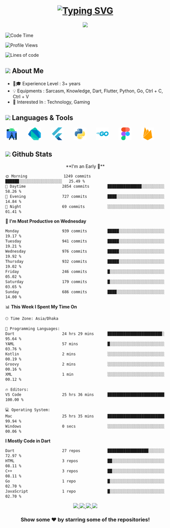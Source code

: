 
<h1 align="center">
<a href="https://github.com/hungryemon"><img src="https://readme-typing-svg.demolab.com?font=Georgia&weight=800&pause=1000&size=33&width=500&color=5B85CC&lines=Hi+%2C+I'm+Md+Shahed+Uddin+Emon" alt="Typing SVG"></a>
</h1>  
<p align="center">
<a href="https://github.com/hungryemon"><img src="https://readme-typing-svg.herokuapp.com?lines=Flutter+Developer;Dart%20|%20Flutter%20|%20Go;Always%20learning%20new%20things&center=true&width=500&height=50"></a>
</p>

<!--START_SECTION:waka-chip-->
![Code Time](http://img.shields.io/badge/Code%20Time-481%20hrs%2053%20mins-blue)

![Profile Views](http://img.shields.io/badge/Profile%20Views-0-blue)

![Lines of code](https://img.shields.io/badge/From%20Hello%20World%20I%27ve%20Written-8.1%20million%20lines%20of%20code-blue)


<!--END_SECTION:waka-chip-->


## <img src="https://raw.githubusercontent.com/nixin72/nixin72/master/wave.gif" width="35px"></img> <b> About Me </b>

- 👨🎓 Experience Level : 3+ years
- 💡 Equipments : Sarcasm, Knowledge, Dart, Flutter, Python, Go, Ctrl + C, Ctrl + V
- 🧩 Interested In : Technology, Gaming


## <img src="https://media2.giphy.com/media/QssGEmpkyEOhBCb7e1/giphy.gif?cid=ecf05e47a0n3gi1bfqntqmob8g9aid1oyj2wr3ds3mg700bl&rid=giphy.gif" width ="35"><b>  Languages & Tools </b>

<img src="https://github.com/devicons/devicon/blob/master/icons/androidstudio/androidstudio-original.svg" width="40px">&nbsp;&nbsp;&nbsp;&nbsp;&nbsp;&nbsp;&nbsp;&nbsp;<img src="https://github.com/devicons/devicon/blob/master/icons/dart/dart-original.svg" width="40px">&nbsp;&nbsp;&nbsp;&nbsp;&nbsp;&nbsp;&nbsp;&nbsp;<img src="https://github.com/devicons/devicon/blob/master/icons/flutter/flutter-original.svg" width="40px">&nbsp;&nbsp;&nbsp;&nbsp;&nbsp;&nbsp;&nbsp;&nbsp;<img src="https://github.com/devicons/devicon/blob/master/icons/python/python-original.svg" width="40px">&nbsp;&nbsp;&nbsp;&nbsp;&nbsp;&nbsp;&nbsp;&nbsp;<img src="https://github.com/devicons/devicon/blob/master/icons/go/go-original-wordmark.svg" width="40px">&nbsp;&nbsp;&nbsp;&nbsp;&nbsp;&nbsp;&nbsp;&nbsp;<img src="https://github.com/devicons/devicon/blob/master/icons/figma/figma-original.svg" width="40px">&nbsp;&nbsp;&nbsp;&nbsp;&nbsp;&nbsp;&nbsp;&nbsp;<img src="https://github.com/devicons/devicon/blob/master/icons/firebase/firebase-plain.svg" width="40px">

## <img src="https://media.giphy.com/media/iY8CRBdQXODJSCERIr/giphy.gif" width="35"><b> Github Stats </b>

<p align="center">
<!--START_SECTION:waka-->
**I'm an Early 🐤** 

```text
🌞 Morning                1249 commits        ██████░░░░░░░░░░░░░░░░░░░   25.49 % 
🌆 Daytime                2854 commits        ███████████████░░░░░░░░░░   58.26 % 
🌃 Evening                727 commits         ████░░░░░░░░░░░░░░░░░░░░░   14.84 % 
🌙 Night                  69 commits          ░░░░░░░░░░░░░░░░░░░░░░░░░   01.41 % 
```
📅 **I'm Most Productive on Wednesday** 

```text
Monday                   939 commits         █████░░░░░░░░░░░░░░░░░░░░   19.17 % 
Tuesday                  941 commits         █████░░░░░░░░░░░░░░░░░░░░   19.21 % 
Wednesday                976 commits         █████░░░░░░░░░░░░░░░░░░░░   19.92 % 
Thursday                 932 commits         █████░░░░░░░░░░░░░░░░░░░░   19.02 % 
Friday                   246 commits         █░░░░░░░░░░░░░░░░░░░░░░░░   05.02 % 
Saturday                 179 commits         █░░░░░░░░░░░░░░░░░░░░░░░░   03.65 % 
Sunday                   686 commits         ████░░░░░░░░░░░░░░░░░░░░░   14.00 % 
```


📊 **This Week I Spent My Time On** 

```text
🕑︎ Time Zone: Asia/Dhaka

💬 Programming Languages: 
Dart                     24 hrs 29 mins      ████████████████████████░   95.64 % 
YAML                     57 mins             █░░░░░░░░░░░░░░░░░░░░░░░░   03.76 % 
Kotlin                   2 mins              ░░░░░░░░░░░░░░░░░░░░░░░░░   00.19 % 
Groovy                   2 mins              ░░░░░░░░░░░░░░░░░░░░░░░░░   00.16 % 
XML                      1 min               ░░░░░░░░░░░░░░░░░░░░░░░░░   00.12 % 

🔥 Editors: 
VS Code                  25 hrs 36 mins      █████████████████████████   100.00 % 

💻 Operating System: 
Mac                      25 hrs 35 mins      █████████████████████████   99.94 % 
Windows                  0 secs              ░░░░░░░░░░░░░░░░░░░░░░░░░   00.06 % 
```

**I Mostly Code in Dart** 

```text
Dart                     27 repos            ██████████████████░░░░░░░   72.97 % 
HTML                     3 repos             ██░░░░░░░░░░░░░░░░░░░░░░░   08.11 % 
C++                      3 repos             ██░░░░░░░░░░░░░░░░░░░░░░░   08.11 % 
Go                       1 repo              █░░░░░░░░░░░░░░░░░░░░░░░░   02.70 % 
JavaScript               1 repo              █░░░░░░░░░░░░░░░░░░░░░░░░   02.70 % 
```




<!--END_SECTION:waka-->

</p>
<p align="center">
<a href="https://github.com/hungryemon">
  <img height="180em" src="https://github-readme-stats-eight-theta.vercel.app/api?username=hungryemon&show_icons=true&theme=tokyonight&include_all_commits=true&count_private=true" />
  <img height="180em" src="https://github-readme-stats-eight-theta.vercel.app/api/top-langs/?username=hungryemon&layout=compact&exclude_lang=java+r&theme=tokyonight" />
  <img height="180em" src="https://streak-stats.demolab.com/?user=hungryemon&theme=highcontrast" />
  <img height="180em" src="https://github-readme-stackoverflow.vercel.app/?userID=12783266&theme=dark"></a>
</p>

<div align="center">

### Show some ❤️ by starring some of the repositories!

</div>

